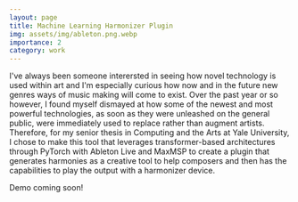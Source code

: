 ```yaml
---
layout: page
title: Machine Learning Harmonizer Plugin
img: assets/img/ableton.png.webp
importance: 2
category: work
---
```


I've always been someone interersted in seeing how novel technology is used within art and I'm especially curious how now and in the future new genres ways of music making will come to exist. Over the past year or so however, I found myself dismayed at how some of the newest and most powerful technologies, as soon as they were unleashed on the general public, were immediately used to replace rather than augment artists. Therefore, for my senior thesis in Computing and the Arts at Yale University, I chose to make this tool that leverages transformer-based architectures through PyTorch with Ableton Live and MaxMSP to create a plugin that generates harmonies as a creative tool to help composers and then has the capabilities to play the output with a harmonizer device.  

Demo coming soon!